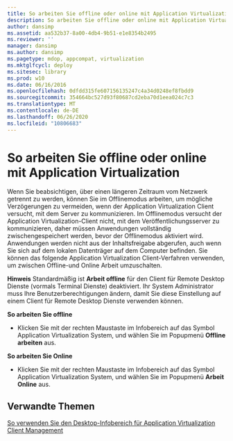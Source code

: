 ```yaml
---
title: So arbeiten Sie offline oder online mit Application Virtualization
description: So arbeiten Sie offline oder online mit Application Virtualization
author: dansimp
ms.assetid: aa532b37-8a00-4db4-9b51-e1e8354b2495
ms.reviewer: ''
manager: dansimp
ms.author: dansimp
ms.pagetype: mdop, appcompat, virtualization
ms.mktglfcycl: deploy
ms.sitesec: library
ms.prod: w10
ms.date: 06/16/2016
ms.openlocfilehash: 0dfdd315fe607156135247c4a34d0248ef8fbdd9
ms.sourcegitcommit: 354664bc527d93f80687cd2eba70d1eea024c7c3
ms.translationtype: MT
ms.contentlocale: de-DE
ms.lasthandoff: 06/26/2020
ms.locfileid: "10806683"
---
```

# So arbeiten Sie offline oder online mit Application Virtualization


Wenn Sie beabsichtigen, über einen längeren Zeitraum vom Netzwerk getrennt zu werden, können Sie im Offlinemodus arbeiten, um mögliche Verzögerungen zu vermeiden, wenn der Application Virtualization Client versucht, mit dem Server zu kommunizieren. Im Offlinemodus versucht der Application Virtualization-Client nicht, mit dem Veröffentlichungsserver zu kommunizieren, daher müssen Anwendungen vollständig zwischengespeichert werden, bevor der Offlinemodus aktiviert wird. Anwendungen werden nicht aus der Inhaltsfreigabe abgerufen, auch wenn Sie sich auf dem lokalen Datenträger auf dem Computer befinden. Sie können das folgende Application Virtualization Client-Verfahren verwenden, um zwischen Offline-und Online Arbeit umzuschalten.

**Hinweis**  Standardmäßig ist **Arbeit offline** für den Client für Remote Desktop Dienste (vormals Terminal Dienste) deaktiviert. Ihr System Administrator muss Ihre Benutzerberechtigungen ändern, damit Sie diese Einstellung auf einem Client für Remote Desktop Dienste verwenden können.

 

**So arbeiten Sie offline**

-   Klicken Sie mit der rechten Maustaste im Infobereich auf das Symbol Application Virtualization System, und wählen Sie im Popupmenü **Offline arbeiten** aus.

**So arbeiten Sie Online**

-   Klicken Sie mit der rechten Maustaste im Infobereich auf das Symbol Application Virtualization System, und wählen Sie im Popupmenü **Arbeit Online** aus.

## Verwandte Themen


[So verwenden Sie den Desktop-Infobereich für Application Virtualization Client Management](how-to-use-the-desktop-notification-area-for-application-virtualization-client-management.md)

 

 





